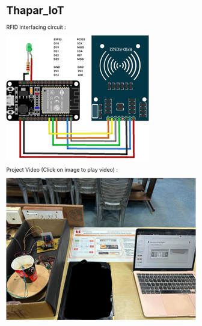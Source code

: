 # Thapar_IoT

RFID interfacing circuit :

![image](https://github.com/mukulkant-mikemighty/Thapar_IoT/blob/main/RFID_reader_Connections.png?raw=true)

Project Video (Click on image to play video) : 

[![](https://raw.githubusercontent.com/mukulkant-mikemighty/Thapar_IoT/main/proj_img1.jpg)](https://youtu.be/aWRu71jhviY)
